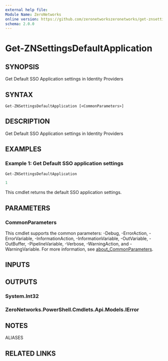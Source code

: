 ```yaml
---
external help file:
Module Name: ZeroNetworks
online version: https://github.com/zeronetworkszeronetworks/get-znsettingsdefaultapplication
schema: 2.0.0
---
```


# Get-ZNSettingsDefaultApplication

## SYNOPSIS
Get Default SSO Application settings in Identity Providers

## SYNTAX

```
Get-ZNSettingsDefaultApplication [<CommonParameters>]
```

## DESCRIPTION
Get Default SSO Application settings in Identity Providers

## EXAMPLES

### Example 1: Get Default SSO application settings
```powershell
Get-ZNSettingsDefaultApplication

1
```

This cmdlet returns the default SSO application settings.

## PARAMETERS

### CommonParameters
This cmdlet supports the common parameters: -Debug, -ErrorAction, -ErrorVariable, -InformationAction, -InformationVariable, -OutVariable, -OutBuffer, -PipelineVariable, -Verbose, -WarningAction, and -WarningVariable. For more information, see [about_CommonParameters](http://go.microsoft.com/fwlink/?LinkID=113216).

## INPUTS

## OUTPUTS

### System.Int32

### ZeroNetworks.PowerShell.Cmdlets.Api.Models.IError

## NOTES

ALIASES

## RELATED LINKS

